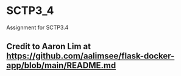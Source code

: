 # SCTP3_4

Assignment for SCTP3.4

## Credit to Aaron Lim at https://github.com/aalimsee/flask-docker-app/blob/main/README.md
